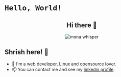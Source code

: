 # `Hello, World!`
<p align="center">
  <h2 align="center">Hi there 👋</h2>
</p>

<p align="center"><img src="https://github.githubassets.com/images/mona-whisper.gif" alt="mona whisper" /></p>

<p align="center">
  <a href="https://github.com/ShrishRajGupta" target="_blank">
  </a>
</p>

## Shrish here! :wave:

- 🔭 I'm a web developer, Linux and opensource lover.
- 📫 You can contact me and see my [linkedin profile](https://www.linkedin.com/in/shrish-raj-gupta-869525223/).
